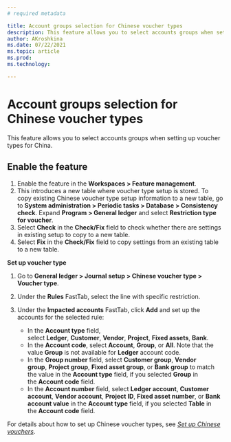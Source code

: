 ```yaml
---
# required metadata

title: Account groups selection for Chinese voucher types
description: This feature allows you to select accounts groups when setting up voucher types for China.
author: AKroshkina
ms.date: 07/22/2021
ms.topic: article
ms.prod: 
ms.technology: 

---
```

# Account groups selection for Chinese voucher types
This feature allows you to select accounts groups when setting up voucher types for China.

## **Enable the feature**

1.  Enable the feature in the **Workspaces &gt; Feature management**.
2.  This introduces a new table where voucher type setup is stored. To copy existing Chinese voucher type setup information to a new table, go to **System administration &gt; Periodic tasks &gt; Database &gt; Consistency check**. Expand **Program &gt; General ledger** and select **Restriction type for voucher**.
3.  Select **Check** in the **Check/Fix** field to check whether there are settings in existing setup to copy to a new table.
4.  Select **Fix** in the **Check/Fix** field to copy settings from an existing table to a new table.

**Set up voucher type**

1.  Go to **General ledger &gt; Journal setup &gt; Chinese voucher type &gt; Voucher type**.
2.  Under the **Rules** FastTab, select the line with specific restriction.
3.  Under the **Impacted accounts** FastTab, click **Add** and set up the accounts for the selected rule:
   
    -   In the **Account type** field, select **Ledger**, **Customer**, **Vendor**, **Project**, **Fixed assets**, **Bank**.
    -   In the **Account code**, select **Account**, **Group**, or **All**. Note that the value **Group** is not available for **Ledger** account code.
    -   In the **Group number** field, select **Customer group**, **Vendor group**, **Project group**, **Fixed asset group**, or **Bank group** to match the value in the **Account type** field, if you selected **Group** in the **Account code** field.
    -   In the **Account number** field, select **Ledger account**, **Customer account**, **Vendor account**, **Project ID**, **Fixed asset number**, or **Bank account value** in the **Account type** field, if you selected **Table** in the **Account code** field.

For details about how to set up Chinese voucher types, see [*Set up Chinese vouchers*](https://docs.microsoft.com/en-us/dynamics365/finance/localizations/tasks/set-up-chinese-vouchers).

